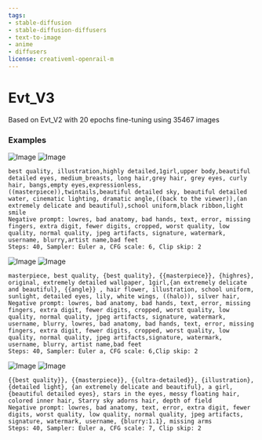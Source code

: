 ```yaml
---
tags:
- stable-diffusion
- stable-diffusion-diffusers
- text-to-image
- anime
- diffusers
license: creativeml-openrail-m
---
```

# Evt_V3
Based on Evt_V2 with 20 epochs fine-tuning using 35467 images

### Examples
![Image](https://0.00000.link/1127/1669487591.png)
![Image](https://0.00000.link/1127/1669485516.png)

```
best quality, illustration,highly detailed,1girl,upper body,beautiful detailed eyes, medium_breasts, long hair,grey hair, grey eyes, curly hair, bangs,empty eyes,expressionless, ((masterpiece)),twintails,beautiful detailed sky, beautiful detailed water, cinematic lighting, dramatic angle,((back to the viewer)),(an extremely delicate and beautiful),school uniform,black ribbon,light smile
Negative prompt: lowres, bad anatomy, bad hands, text, error, missing fingers, extra digit, fewer digits, cropped, worst quality, low quality, normal quality, jpeg artifacts, signature, watermark, username, blurry,artist name,bad feet
Steps: 40, Sampler: Euler a, CFG scale: 6, Clip skip: 2
```
![Image](https://0.00000.link/1127/1669485689.png)
![Image](https://0.00000.link/1127/1669485715.png)
```
masterpiece, best quality, {best quality}, {{masterpiece}}, {highres}, original, extremely detailed wallpaper, 1girl,{an extremely delicate and beautiful}, {{angle}} , hair flower, illustration, school uniform, sunlight, detailed eyes, lily, white wings, ((halo)), silver hair,
Negative prompt: lowres, bad anatomy, bad hands, text, error, missing fingers, extra digit, fewer digits, cropped, worst quality, low quality, normal quality, jpeg artifacts, signature, watermark, username, blurry, lowres, bad anatomy, bad hands, text, error, missing fingers, extra digit, fewer digits, cropped, worst quality, low quality, normal quality, jpeg artifacts,signature, watermark, username, blurry, artist name,bad feet
Steps: 40, Sampler: Euler a, CFG scale: 6,Clip skip: 2
```
![Image](https://0.00000.link/1127/1669486081.png)
![Image](https://0.00000.link/1127/1669486069.png)
```
{{best quality}}, {{masterpiece}}, {{ultra-detailed}}, {illustration}, {detailed light}, {an extremely delicate and beautiful}, a girl, {beautiful detailed eyes}, stars in the eyes, messy floating hair, colored inner hair, Starry sky adorns hair, depth of field
Negative prompt: lowres, bad anatomy, text, error, extra digit, fewer digits, worst quality, low quality, normal quality, jpeg artifacts, signature, watermark, username, {blurry:1.1}, missing arms
Steps: 40, Sampler: Euler a, CFG scale: 7, Clip skip: 2
```